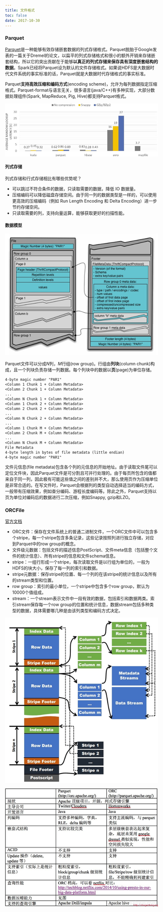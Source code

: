 ```yaml
---
title: 文件格式
toc: false
date: 2017-10-30
---
```


### Parquet
[Parquet](http://parquet.apache.org)是一种能够有效存储嵌套数据的列式存储格式。Parquet脱胎于Google发表的一篇关于Dremel的论文，以扁平的列式存储格式和很小的额外开销来存储嵌套结构，所以它的突出贡献在于能够**以真正的列式存储来保存具有深度嵌套结构的数据**。Spark已经将Parquet设为默认的文件存储格式。如果说HDFS是大数据时代文件系统的事实标准的话，Parquet就是大数据时代存储格式的事实标准。

Parquet**支持高效压缩和编码方式**(encoding scheme)，允许为每列数据指定压缩格式。Parquet-format与语言无关，很多语言(java/C++)有多种实现，大部分数据处理组件(Spark, MapReduce, Pig, Hive)都支持Parquet格式。

![](figures/average_random_loopup_parquet.jpg)


#### 列式存储

列式存储和行式存储相比有哪些优势呢？

* 可以跳过不符合条件的数据，只读取需要的数据，降低 IO 数据量。
* 压缩编码可以降低磁盘存储空间。由于同一列的数据类型是一样的，可以使用更高效的压缩编码（例如 Run Length Encoding 和 Delta Encoding）进一步节约存储空间。
* 只读取需要的列，支持向量运算，能够获取更好的扫描性能。


#### 数据模型
![](figures/parquet_file_format.jpg)

Parquet文件可以分成$N$列，$M$行组(row group)。行组由**列块**(column chunk)构成，且一个列块负责存储一列数据。每个列块中的数据以**页**(page)为单位存储。

```text
4-byte magic number "PAR1"
<Column 1 Chunk 1 + Column Metadata>
<Column 2 Chunk 1 + Column Metadata>
...
<Column N Chunk 1 + Column Metadata>
<Column 1 Chunk 2 + Column Metadata>
<Column 2 Chunk 2 + Column Metadata>
...
<Column N Chunk 2 + Column Metadata>
...
<Column 1 Chunk M + Column Metadata>
<Column 2 Chunk M + Column Metadata>
...
<Column N Chunk M + Column Metadata>
File Metadata
4-byte length in bytes of file metadata (little endian)
4-byte magic number "PAR1"
```

文件元信息(file metadata)包含各个列的元信息的开始地址。由于读取文件尾可以定位文件块，因此Parquet文件是可分割且可并行处理的。由于每页所包含的值都来自于同一列，因此极有可能这些值之间的差别并不大，那么使用页作为压缩单位是非常合适的。在写文件时，Parquet会根据列的类型自动选择适当的编码方式，一般带有压缩效果，例如查分编码、游程长度编码等。除此之外，Parquet支持以页为单位对编码后的数据进行二次压缩，例如Snappy, gzip和LZO。


### ORCFile

[官方文档](https://cwiki.apache.org/confluence/display/Hive/LanguageManual+ORC)

* ORC文件：保存在文件系统上的普通二进制文件，一个ORC文件中可以包含多个stripe，每一个stripe包含多条记录，这些记录按照列进行独立存储，对应到Parquet中的row group的概念。
* 文件级元数据：包括文件的描述信息PostScript、文件meta信息（包括整个文件的统计信息）、所有stripe的信息和文件schema信息。
* stripe：一组行形成一个stripe，每次读取文件是以行组为单位的，一般为HDFS的块大小，保存了每一列的索引和数据。
* stripe元数据：保存stripe的位置、每一个列的在该stripe的统计信息以及所有的stream类型和位置。
* row group：索引的最小单位，一个stripe中包含多个row group，默认为10000个值组成。
* stream：一个stream表示文件中一段有效的数据，包括索引和数据两类。索引stream保存每一个row group的位置和统计信息，数据stream包括多种类型的数据，具体需要哪几种是由该列类型和编码方式决定。


![](figures/orc_file_structrure.jpg)


![](figures/15838676748517.png)


